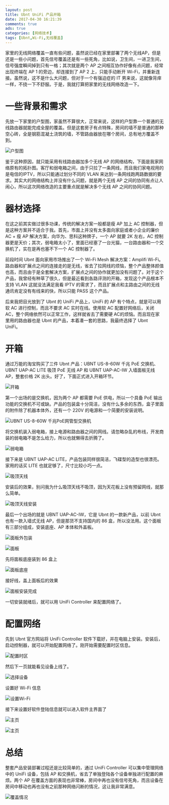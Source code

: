 ```yaml
---
layout: post
title: Ubnt UniFi 产品开箱
date: 2017-04-30 16:21:39
comments: true
ads: true
categories: [网络技术]
tags: [Ubnt,Wi-Fi,无线覆盖]
---
```


家里的无线网络覆盖一直有些问题，虽然说已经在家里部署了两个无线AP，但是还是一些小问题，首先信号覆盖还是有一些死角，比如说，卫生间，一进卫生间，信号强度瞬间掉到只有一格；其次就是两个 AP 之间相互协作好像有点问题，经常出现终端在 AP 1 的旁边，却连接到了 AP 2 上，只能手动断开 Wi-Fi，并重新连接。虽然说，这不是什么大问题，但对于一个有强迫症的 IT 男来说，这就像背痒一样，不挠一下不舒服。于是，我就打算把家里的无线网络改造一下。

<!-- more -->

# 一些背景和需求

先放一下家里的户型图，家虽然不算很大，正常来说，这样的户型靠一个普通的无线路由器就能完成全屋的覆盖。但是这套房子有点特殊，房间的墙不是普通的那种空心砖，全是钢筋混凝土浇筑的墙，不管路由器放在哪个房间，总有地方覆盖不到。

![户型图](/assets/images/2017-04-30-new-home-network-structure/huxingtu.png)

鉴于这种原因，就只能采用有线路由器加多个无线 AP 的网络结构，下面是我家网络原有的拓扑图。客厅和弱电箱之间，由于只拉了一条网线，而且我们家电视用的是电信的IPTV，所以只能通过划分不同的 VLAN 来达到一条网线跑两路数据的要求。其实大的网络结构上并没有什么问题，就是两个无线 AP 之间的协同有点让人闹心，所以这次网络改造的主要重点就是解决多个无线 AP 之间的协同问题。

# 器材选择

在这之前其实做过很多功课，传统的解决方案一般都是瘦 AP 加上 AC 控制器，但是这种方案并不适合于我。首先，市面上并没有太多面向家庭或者小企业的廉价 AC + 瘦 AP 解决方案，向华为、思科这种牌子，一个 AP 就要 2K 左右，AC 控制器更是天价；其次，弱电箱太小了，里面已经塞了一台光猫，一台路由器和一个交换机了，实在是再也塞不下一个 AC 控制器了。

前段时间 Ubnt 面向家用市场推出了一个 Wi-Fi Mesh 解决方案：Amplifi Wi-Fi。路由器和扩展点之间的连接走的是无线，省去了拉网线的烦恼，整个产品整体颜值也高，而且由于是全套解决方案，扩展点之间的协作就更加没有问题了。对于这个产品，我曾经有种草了很久，但是最近看到各路评测的开箱，发现这个产品根本不支持 VLAN 这就没法满足我看 IPTV 的需求了，而且扩展点和主路由之间的无线通讯肯定没有有线来的快，所以只能 PASS 这个产品。

后来我把目光放到了 Ubnt 的 UniFi 产品上，UniFi 的 AP 有个特点，就是可以用软 AC 进行控制，而且不要求 AC 实时在线。使用软 AC 配置好网络后，关闭 AC，整个网络依然可以正常工作，这样就省去了需要硬 AC的烦恼。而且现在家里用的路由器也是 Ubnt 的产品，本着凑一套的思路，我最终选择了 Ubnt UniFi。

# 开箱

通过万能的淘宝购买了三件 Ubnt 产品：UBNT US-8-60W 千兆 PoE 交换机、UBNT UAP-AC LITE 吸顶 PoE 无线 AP 和 UBNT UAP-AC-IW 入墙面板无线 AP，整套价格 2K 出头。好了，下面正式进入开箱环节。

![开箱](/assets/images/2017-04-30-new-home-network-structure/IMG_2384.JPG)

第一个出场的是交换机，因为两个 AP 都需要 PoE 供电，所以一个具备 PoE 输出功能的交换机不可或缺。产品的包装盒十分简洁，没有什么多余的东西，盒子里面的附件除了机器本体外，还有一个 220V 的电源和一个简要的安装说明。

![UBNT US-8-60W 千兆PoE网管型交换机](/assets/images/2017-04-30-new-home-network-structure/IMG_2378.JPG)

将交换机装入弱电箱，接上电源和路由器之间的网线。请忽略杂乱的布线，开发商装的弱电箱不是怎么给力，所以也就懒得去折腾了。

![弱电箱](/assets/images/2017-04-30-new-home-network-structure/IMG_2380.JPG)

接下来是 UBNT UAP-AC LITE，产品包装同样很简洁，飞碟型的造型也很漂亮。家用的话买 LITE 也就足够了，尺寸比较小巧一点。

![吸顶天线](/assets/images/2017-04-30-new-home-network-structure/IMG_2376.JPG)

安装后的效果，别问我为什么吸顶天线不吸顶，因为天花板上没有预留网线，就那么简单。

![吸顶天线安装](/assets/images/2017-04-30-new-home-network-structure/IMG_2385.JPG)

最后一个出场的就是 UBNT UAP-AC-IW，它是 Ubnt 的一款新产品，以前 Ubnt 也有一款入墙式无线 AP，但是那货不支持国内的 86 盒，所以没法用。这个面板有三部分组成，安装底座、AP 本体和外盖板。

![面板外包装](/assets/images/2017-04-30-new-home-network-structure/IMG_2401.JPG)

![面板](/assets/images/2017-04-30-new-home-network-structure/IMG_2402.JPG)

先将面板底座装到 86 盒上

![面板底座](/assets/images/2017-04-30-new-home-network-structure/IMG_2403.JPG)

接好线，盖上面板后的效果

![面板安装完成](/assets/images/2017-04-30-new-home-network-structure/IMG_2405.JPG)

一切安装就绪后，就可以用 UniFi Controller 来配置网络了。

# 配置网络

先到 Ubnt 官方网站将 UniFi Controller 软件下载好，并在电脑上安装。安装后，启动控制器，就可以开始配置网络了。刚开始需要配置时区信息。

![配置时区](/assets/images/2017-04-30-new-home-network-structure/setup-timezoom.png)

然后下一页就能看见设备上线了。

![选择设备](/assets/images/2017-04-30-new-home-network-structure/ap-online.png)

设置好 Wi-Fi 信息

![设置Wi-Fi](/assets/images/2017-04-30-new-home-network-structure/ap-online.png)

接下来设置好软件登陆信息就可以进入软件主界面了

![主页](/assets/images/2017-04-30-new-home-network-structure/login-page.png)

![主页](/assets/images/2017-04-30-new-home-network-structure/home-page.png)

# 总结

整套产品安装部署过程还是比较简单的，通过 UniFi Controller 可以集中管理网络中的 UniFi 设备，包括 AP 和交换机，省去了单独登陆各个设备单独进行配置的麻烦。两个 AP 在覆盖方面的表现也非常棒，房间中再也没有信号死角，而且设备在房间中移动也再也没有之前那种网络闪断的情况，这让我非常满意。

![覆盖情况](/assets/images/2017-04-30-new-home-network-structure/IMG_2415.JPG)

